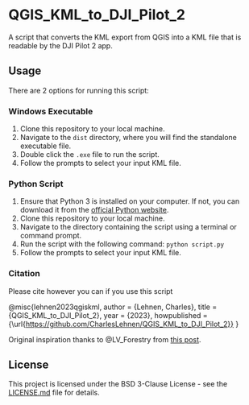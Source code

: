 # QGIS_KML_to_DJI_Pilot_2

A script that converts the KML export from QGIS into a KML file that is readable by the DJI Pilot 2 app.

## Usage

There are 2 options for running this script:

### Windows Executable

1. Clone this repository to your local machine.
2. Navigate to the `dist` directory, where you will find the standalone executable file.
3. Double click the `.exe` file to run the script.
4. Follow the prompts to select your input KML file.

### Python Script

1. Ensure that Python 3 is installed on your computer. If not, you can download it from the [official Python website](https://www.python.org/downloads/).
2. Clone this repository to your local machine.
3. Navigate to the directory containing the script using a terminal or command prompt.
4. Run the script with the following command: `python script.py`
5. Follow the prompts to select your input KML file.

### Citation

Please cite however you can if you use this script

@misc{lehnen2023qgiskml,
  author = {Lehnen, Charles},
  title = {QGIS_KML_to_DJI_Pilot_2},
  year = {2023},
  howpublished = {\url{https://github.com/CharlesLehnen/QGIS_KML_to_DJI_Pilot_2}}
}

Original inspiration thanks to @LV_Forestry from [this post](https://forum.dji.com/thread-283890-1-1.html).

## License

This project is licensed under the BSD 3-Clause License - see the [LICENSE.md](LICENSE) file for details.
